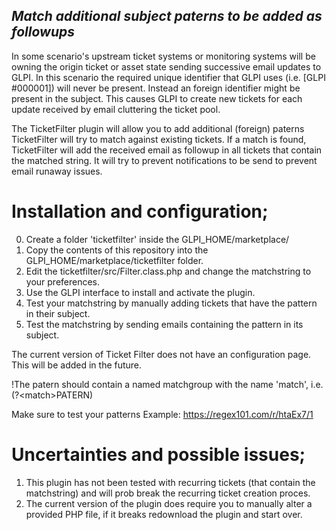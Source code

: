 ## _Match additional subject paterns to be added as followups_

In some scenario's upstream ticket systems or monitoring systems will be owning the origin ticket or asset state sending successive email updates to GLPI. In this scenario the required unique identifier that GLPI uses (i.e. [GLPI #000001]) will never be present. Instead an foreign identifier might be present in the subject. This causes GLPI to create new tickets for each update received by email cluttering the ticket pool. 

The TicketFilter plugin will allow you to add additional (foreign) paterns TicketFilter will try to match against existing tickets. If a match is found, TicketFilter will add the received email as followup in all tickets that contain the matched string. It will try to prevent notifications to be send to prevent email runaway issues.

# Installation and configuration;
0. Create a folder 'ticketfilter' inside the GLPI_HOME/marketplace/
1. Copy the contents of this repository into the GLPI_HOME/marketplace/ticketfilter folder.
2. Edit the ticketfilter/src/Filter.class.php and change the matchstring to your preferences.
3. Use the GLPI interface to install and activate the plugin.
4. Test your matchstring by manually adding tickets that have the pattern in their subject.
5. Test the matchstring by sending emails containing the pattern in its subject.

The current version of Ticket Filter does not have an configuration page. 
This will be added in the future.

!The patern should contain a named matchgroup with the name 'match', i.e. (?&lt;match>PATERN)

Make sure to test your patterns
Example: https://regex101.com/r/htaEx7/1

# Uncertainties and possible issues;
1.  This plugin has not been tested with recurring tickets (that contain the matchstring) and will prob break the recurring ticket creation proces.
2.  The current version of the plugin does require you to manually alter a provided PHP file, if it breaks redownload the plugin and start over.

